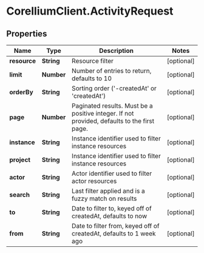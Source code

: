 # CorelliumClient.ActivityRequest

## Properties

Name | Type | Description | Notes
------------ | ------------- | ------------- | -------------
**resource** | **String** | Resource filter | [optional] 
**limit** | **Number** | Number of entries to return, defaults to 10 | [optional] 
**orderBy** | **String** | Sorting order (&#39;-createdAt&#39; or &#39;createdAt&#39;) | [optional] 
**page** | **Number** | Paginated results. Must be a positive integer. If not provided, defaults to the first page. | [optional] 
**instance** | **String** | Instance identifier used to filter instance resources | [optional] 
**project** | **String** | Instance identifier used to filter instance resources | [optional] 
**actor** | **String** | Actor identifier used to filter actor resources | [optional] 
**search** | **String** | Last filter applied and is a fuzzy match on results | [optional] 
**to** | **String** | Date to filter to, keyed off of createdAt, defaults to now | [optional] 
**from** | **String** | Date to filter from, keyed off of createdAt, defaults to 1 week ago | [optional] 



